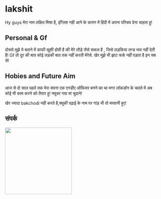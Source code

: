 # lakshit
Hy guys
मेरा नाम लक्षित मिश्रा है, इंग्लिश नही आने के कारण में हिंदी
में अपना परिचय देना चाहता हु!
## Personal & Gf
दोस्तो  मुझे ये बताने में काफी खुशी होती है की मेरे लौड़े जैसे 
सकल है , जिसे  लड़किया लन्ड भाव नहीं देती है! Gf तो दूर की बात 
कोई लड़की बात तक नहीं करती मेरेसे.
खेर मुझे भी झाट फर्क नहीं पड़ता है इन सब से!
## Hobies and Future Aim
आज से दो साल पहले तक मेरा सपना एक एनडीए ऑफिसर 
बनने का था मगर लॉकडॉन के चलते में अब कोई   भी काम 
करने को तैयार हु!  फ्यूचर गया मां चुदाने!



खेर ज्यादा bakchodi नही करते है,क्युकी पढ़ाई के नाम पर
गांड़ भी तो मरवानी हुए!
## संपर्क
   
      
   <a href="https://t.me/kdrnat"><img src="https://img.shields.io/badge/संपर्क%20करना%3F-है-green?&style=flat-square?&logo=telegram" width=220px></a></p>
